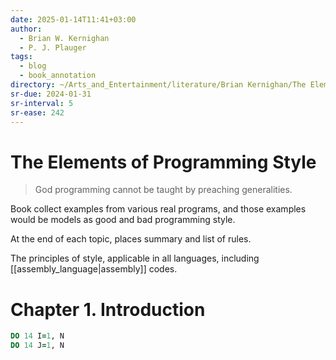 ```yaml
---
date: 2025-01-14T11:41+03:00
author:
  - Brian W. Kernighan
  - P. J. Plauger
tags:
  - blog
  - book_annotation
directory: ~/Arts_and_Entertainment/literature/Brian Kernighan/The Elements of Programming Style, 2nd Edition (2083)/
sr-due: 2024-01-31
sr-interval: 5
sr-ease: 242
---
```


# The Elements of Programming Style

> God programming cannot be taught by preaching generalities.

Book collect examples from various real programs, and those examples would be
models as good and bad programming style.

At the end of each topic, places summary and list of rules.

The principles of style, applicable in all languages, including
[[assembly_language|assembly]] codes.

# Chapter 1. Introduction

```fortran
DO 14 I=1, N
DO 14 J=1, N
```
